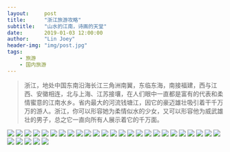 ```yaml
---
layout:     post
title:      "浙江旅游攻略"
subtitle:   "山水的江南，诗画的天堂"
date:       2019-01-03 12:00:00
author:     "Lin Joey"
header-img: "img/post.jpg"
tags:
    - 旅游
    - 国内旅游
---
```


>浙江，地处中国东南沿海长江三角洲南翼，东临东海，南接福建，西与江西、安徽相连，北与上海、江苏接壤，在人们眼中一直都是富有的代表和柔情蜜意的江南水乡。省内最大的河流钱塘江，因它的豪迈雄壮吸引着干千万万的游人。浙江，你可以形容她为柔情似水的少女，又可以形容他为威武雄壮的男子，总之它一直向所有人展示着它的千万面。

![](https://linjoey-image.oss-cn-beijing.aliyuncs.com/我是驴友-浙江攻略_页面_01.jpg)
![](https://linjoey-image.oss-cn-beijing.aliyuncs.com/我是驴友-浙江攻略_页面_02.jpg)
![](https://linjoey-image.oss-cn-beijing.aliyuncs.com/我是驴友-浙江攻略_页面_03.jpg)
![](https://linjoey-image.oss-cn-beijing.aliyuncs.com/我是驴友-浙江攻略_页面_04.jpg)
![](https://linjoey-image.oss-cn-beijing.aliyuncs.com/我是驴友-浙江攻略_页面_05.jpg)
![](https://linjoey-image.oss-cn-beijing.aliyuncs.com/我是驴友-浙江攻略_页面_06.jpg)
![](https://linjoey-image.oss-cn-beijing.aliyuncs.com/我是驴友-浙江攻略_页面_07.jpg)
![](https://linjoey-image.oss-cn-beijing.aliyuncs.com/我是驴友-浙江攻略_页面_08.jpg)
![](https://linjoey-image.oss-cn-beijing.aliyuncs.com/我是驴友-浙江攻略_页面_09.jpg)
![](https://linjoey-image.oss-cn-beijing.aliyuncs.com/我是驴友-浙江攻略_页面_10.jpg)
![](https://linjoey-image.oss-cn-beijing.aliyuncs.com/我是驴友-浙江攻略_页面_11.jpg)
![](https://linjoey-image.oss-cn-beijing.aliyuncs.com/我是驴友-浙江攻略_页面_12.jpg)
![](https://linjoey-image.oss-cn-beijing.aliyuncs.com/我是驴友-浙江攻略_页面_13.jpg)
![](https://linjoey-image.oss-cn-beijing.aliyuncs.com/我是驴友-浙江攻略_页面_14.jpg)
![](https://linjoey-image.oss-cn-beijing.aliyuncs.com/我是驴友-浙江攻略_页面_15.jpg)
![](https://linjoey-image.oss-cn-beijing.aliyuncs.com/我是驴友-浙江攻略_页面_16.jpg)
![](https://linjoey-image.oss-cn-beijing.aliyuncs.com/我是驴友-浙江攻略_页面_17.jpg)
![](https://linjoey-image.oss-cn-beijing.aliyuncs.com/我是驴友-浙江攻略_页面_18.jpg)
![](https://linjoey-image.oss-cn-beijing.aliyuncs.com/我是驴友-浙江攻略_页面_19.jpg)
![](https://linjoey-image.oss-cn-beijing.aliyuncs.com/我是驴友-浙江攻略_页面_20.jpg)
![](https://linjoey-image.oss-cn-beijing.aliyuncs.com/我是驴友-浙江攻略_页面_21.jpg)
![](https://linjoey-image.oss-cn-beijing.aliyuncs.com/我是驴友-浙江攻略_页面_22.jpg)
![](https://linjoey-image.oss-cn-beijing.aliyuncs.com/我是驴友-浙江攻略_页面_23.jpg)
![](https://linjoey-image.oss-cn-beijing.aliyuncs.com/我是驴友-浙江攻略_页面_24.jpg)
![](https://linjoey-image.oss-cn-beijing.aliyuncs.com/我是驴友-浙江攻略_页面_25.jpg)
![](https://linjoey-image.oss-cn-beijing.aliyuncs.com/我是驴友-浙江攻略_页面_26.jpg)
![](https://linjoey-image.oss-cn-beijing.aliyuncs.com/我是驴友-浙江攻略_页面_27.jpg)
![](https://linjoey-image.oss-cn-beijing.aliyuncs.com/我是驴友-浙江攻略_页面_28.jpg)
![](https://linjoey-image.oss-cn-beijing.aliyuncs.com/我是驴友-浙江攻略_页面_29.jpg)
![](https://linjoey-image.oss-cn-beijing.aliyuncs.com/我是驴友-浙江攻略_页面_30.jpg)
